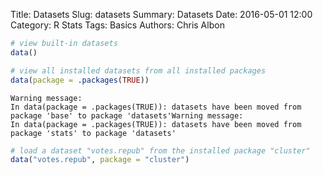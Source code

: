 Title: Datasets
Slug: datasets
Summary: Datasets
Date: 2016-05-01 12:00
Category: R Stats
Tags: Basics
Authors: Chris Albon




```R
# view built-in datasets
data()
```


```R
# view all installed datasets from all installed packages
data(package = .packages(TRUE))
```

    Warning message:
    In data(package = .packages(TRUE)): datasets have been moved from package 'base' to package 'datasets'Warning message:
    In data(package = .packages(TRUE)): datasets have been moved from package 'stats' to package 'datasets'









```R
# load a dataset "votes.repub" from the installed package "cluster"
data("votes.repub", package = "cluster")
```
